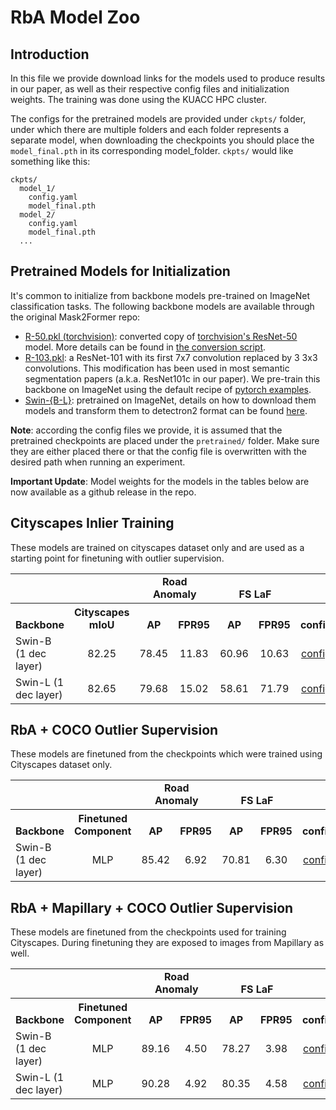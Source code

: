 # RbA Model Zoo

## Introduction

In this file we provide download links for the models used to produce results in our paper, as well as their respective config files and initialization weights. The training was done using the KUACC HPC cluster. 

The configs for the pretrained models are provided under `ckpts/` folder, under which there are multiple folders and each folder represents a separate model, when downloading the checkpoints you should place the `model_final.pth` in its corresponding model_folder. `ckpts/` would like something like this:
```
ckpts/
  model_1/
    config.yaml
    model_final.pth
  model_2/
    config.yaml
    model_final.pth
  ...
``` 

## Pretrained Models for Initialization

It's common to initialize from backbone models pre-trained on ImageNet classification tasks. The following backbone models are available through the original Mask2Former repo:

* [R-50.pkl (torchvision)](https://dl.fbaipublicfiles.com/detectron2/ImageNetPretrained/torchvision/R-50.pkl): converted copy of [torchvision's ResNet-50](https://pytorch.org/docs/stable/torchvision/models.html#torchvision.models.resnet50) model.
  More details can be found in [the conversion script](tools/convert-torchvision-to-d2.py).
* [R-103.pkl](https://dl.fbaipublicfiles.com/detectron2/DeepLab/R-103.pkl): a ResNet-101 with its first 7x7 convolution replaced by 3 3x3 convolutions. This modification has been used in most semantic segmentation papers (a.k.a. ResNet101c in our paper). We pre-train this backbone on ImageNet using the default recipe of [pytorch examples](https://github.com/pytorch/examples/tree/master/imagenet).
* [Swin-{B-L}](tools/README.md): pretrained on ImageNet, details on how to download them models and transform them to detectron2 format can be found [here](tools/README.md).

**Note**: according the config files we provide, it is assumed that the pretrained checkpoints are placed under the `pretrained/` folder. Make sure they are either placed there or that the config file is overwritten with the desired path when running an experiment.


**Important Update**: Model weights for the models in the tables below are now available as a github release in the repo.

## Cityscapes Inlier Training

These models are trained on cityscapes dataset only and are used as a starting point for finetuning with outlier supervision.

<table><tbody>
<!-- START TABLE -->
<!-- TABLE HEADER -->
<tr>  <td valign="bottom" colspan="2" >  </td>
      <td valign="bottom" colspan="2" align="center"> <b>Road Anomaly</b> </td>
      <td valign="bottom" colspan="2" align="center"> <b>FS LaF</b> </td>
</tr>
<tr>
<th valign="bottom">Backbone</th>
<th valign="bottom">Cityscapes mIoU</th>
<th valign="bottom" align="center">AP</th>
<th valign="bottom">FPR95</th>
<th valign="bottom">AP</th>
<th valign="bottom">FPR95</th>
<th valign="bottom" align="middle">config</th>
<th valign="bottom" align="middle">ckpt</th> </tr>
<!-- TABLE BODY -->
 <tr><td align="left">Swin-B (1 dec layer)</td>
<td align="center">82.25</td>
<td align="center">78.45</td>
<td align="center">11.83</td>
<td align="center">60.96</td>
<td align="center">10.63</td>
<td align="center"><a href="ckpts/swin_b_1dl/config.yaml">config</a></td>
<td align="center"><a href="https://github.com/NazirNayal8/RbA/releases/download/model-weights/swin_b_1dl.zip">model</a></td>
</tr>

<tr><td align="left">Swin-L (1 dec layer)</td>
<td align="center">82.65</td>
<td align="center">79.68</td>
<td align="center">15.02</td>
<td align="center">58.61</td>
<td align="center">71.79</td>
<td align="center"><a href="ckpts/swin_l_1dl/config.yaml">config</a></td>
<td align="center"><a href="https://github.com/NazirNayal8/RbA/releases/download/model-weights/swin_l_1dl.zip">model</a></td>
</tr>

</tbody></table>


## RbA + COCO Outlier Supervision

These models are finetuned from the checkpoints which were trained using Cityscapes dataset only.

<table><tbody>
<!-- START TABLE -->
<!-- TABLE HEADER -->
<tr>  <td valign="bottom" colspan="2" >  </td>
      <td valign="bottom" colspan="2" align="center"> <b>Road Anomaly</b> </td>
      <td valign="bottom" colspan="2" align="center"> <b>FS LaF</b> </td>
</tr>
<tr>
<th valign="bottom">Backbone</th>
<th valign="bottom">Finetuned Component</th>
<th valign="bottom" align="center">AP</th>
<th valign="bottom">FPR95</th>
<th valign="bottom">AP</th>
<th valign="bottom">FPR95</th>
<th valign="bottom" align="middle">config</th>
<th valign="bottom" align="middle">ckpt</th> </tr>
<!-- TABLE BODY -->
 <tr><td align="left">Swin-B (1 dec layer)</td>
<td align="center">MLP</td>
<td align="center">85.42</td>
<td align="center">6.92</td>
<td align="center">70.81</td>
<td align="center">6.30</td>
<td align="center"><a href="ckpts/swin_b_1dl_rba_ood_coco/config.yaml">config</a></td>
<td align="center"><a href="https://github.com/NazirNayal8/RbA/releases/download/model-weights/swin_b_1dl_rba_ood_coco.zip">model</a></td>
</tr>

</tbody></table>

## RbA + Mapillary + COCO Outlier Supervision

These models are finetuned from the checkpoints used for training Cityscapes. During finetuning they are exposed to images from Mapillary as well.

<table><tbody>
<!-- START TABLE -->
<!-- TABLE HEADER -->
<tr>  <td valign="bottom" colspan="2" >  </td>
      <td valign="bottom" colspan="2" align="center"> <b>Road Anomaly</b> </td>
      <td valign="bottom" colspan="2" align="center"> <b>FS LaF</b> </td>
</tr>
<tr>
<th valign="bottom">Backbone</th>
<th valign="bottom">Finetuned Component</th>
<th valign="bottom" align="center">AP</th>
<th valign="bottom">FPR95</th>
<th valign="bottom">AP</th>
<th valign="bottom">FPR95</th>
<th valign="bottom" align="middle">config</th>
<th valign="bottom" align="middle">ckpt</th> </tr>
<!-- TABLE BODY -->
<!-- ROW: maskformer2_R50_bs16_50ep -->
 <tr><td align="left">Swin-B (1 dec layer)</td>
<td align="center">MLP</td>
<td align="center">89.16</td>
<td align="center">4.50</td>
<td align="center">78.27</td>
<td align="center">3.98</td>
<td align="center"><a href="ckpts/swin_b_1dl_rba_ood_map_coco/config.yaml">config</a></td>
<td align="center"><a href="https://github.com/NazirNayal8/RbA/releases/download/model-weights/swin_b_1dl_rba_ood_coco.zip">model</a></td>
</tr>

 <tr><td align="left">Swin-L (1 dec layer)</td>
<td align="center">MLP</td>
<td align="center">90.28</td>
<td align="center">4.92</td>
<td align="center">80.35</td>
<td align="center">4.58</td>
<td align="center"><a href="ckpts/swin_l_1dl_rba_ood_map_coco/config.yaml">config</a></td>
<td align="center"><a href="https://github.com/NazirNayal8/RbA/releases/download/model-weights/swin_l_1dl_rba_ood_map_coco.zip">model</a></td>
</tr>

</tbody></table>
